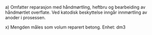 a) Omfatter reparasjon med håndmørtling, heftbru og bearbeiding av håndmørtlet overflate. Ved katodisk beskyttelse inngår innmørtling av anoder i prosessen.

x) Mengden måles som volum reparert betong. Enhet: dm3

